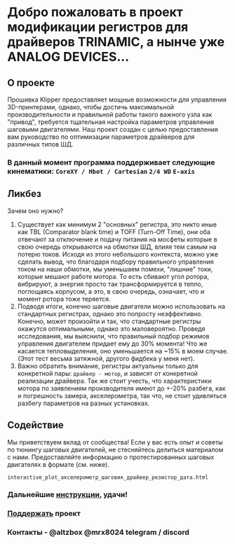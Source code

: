 
# Добро пожаловать в проект модификации регистров для драйверов TRINAMIC, а нынче уже ANALOG DEVICES... 

## О проекте
Прошивка Klipper предоставляет мощные возможности для управления 3D-принтерами, однако, чтобы достичь максимальной производительности и правильной работы такого важного узла как "привод", требуется тщательная настройка параметров управления шаговыми двигателями.
Наш проект создан с целью предоставления вам руководство по оптимизации параметров драйверов для различных типов ШД.

### В данный момент программа поддерживает следующие кинематики: `CoreXY / Hbot / Cartesian` `2/4 WD` `E-axis`

## Ликбез
Зачем оно нужно?
 1. Существует как минимум 2 "основных" регистра, это никто иные как TBL (Comparator blank time) и TOFF (Turn-Off Time), они оба отвечают за отключение и подачу питания на мосфеты которые в свою очередь открываются на обмотки ШД, влияя тем самым на потерю токов. Исходя из этого небольшого контекста, можно
    уже сделать вывод, что благодаря подбору правильного управления током на наши обмотки, мы уменьшаем помехи, "лишние" токи, которые мешают работе мотора. То есть сбивают угол ротора, вибрируют, а энергия просто так трансформируется в тепло, поглощаясь корпусом, а это, в свою очередь, означает, что и момент ротора тоже теряется.
 2. Подводя итоги, конечно шаговые двигатели можно использовать на стандартных регистрах, однако это попросту неэффективно. Конечно, может произойти и так, что стандартные регистры окажутся оптимальными, однако это маловероятно. 
    Проведя исследования, мы выяснили, что правильный подбор режимов управления двигателем придает ему до 30% момента! Что же касается тепловыделения, оно уменьшается на ~15% в моем случае.(Этот тест весьма затяжной, другого фидбека у меня нет).
 3. Важно обратить внимание, регистры актуальны только для конкретной пары: `драйвер - мотор`, и зависят от конкретной реализации драйвера. Так же стоит учесть, что характеристики мотора по заявлениям производителя имеют до +-20% разбега, как и погрешность замера, акселерометра, так что, не стоит удивляться разбегу параметров на разных установках.

## Содействие
Мы приветствуем вклад от сообщества! Если у вас есть опыт и советы по тюнингу шаговых двигателей, не стесняйтесь делиться материалом с нами. Предоставляйте информацию о протестированных шаговых двигателях в формате (см. ниже).
```
interactive_plot_акселерометр_шаговик_драйвер_резистор_дата.html
```

### Дальнейшие [инструкции](/wiki/wiki.md), удачи!

### [Поддержать](https://ko-fi.com/altzbox) проект

### Контакты -  @altzbox @mrx8024 telegram / discord
